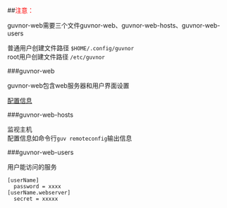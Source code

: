 ##<span style='color:red'>注意：</span>
  
guvnor-web需要三个文件guvnor-web、guvnor-web-hosts、guvnor-web-users  
  
普通用户创建文件路径 `$HOME/.config/guvnor`  
root用户创建文件路径 `/etc/guvnor`  
  
###guvnor-web  
  
guvnor-web包含web服务器和用户界面设置  
  
<a href="https://github.com/tableflip/guvnor/blob/master/guvnor-web">配置信息</a>  
  
###guvnor-web-hosts  
  
监视主机  
配置信息如命令行`guv remoteconfig`输出信息
  
###guvnor-web-users
  
用户能访问的服务  
<pre><code>[userName]
  password = xxxx
[userName.webserver]
  secret = xxxxx</code></pre>